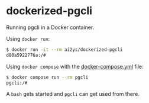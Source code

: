 # dockerized-pgcli
Running pgcli in a Docker container.


Using `docker run`:

```bash
$ docker run -it --rm ai2ys/dockerized-pgcli
d80a5922776a:/#
```

Using `docker compose` with the [docker-compose.yml](./docker-compose.yml) file:

```bash
$ docker compose run --rm pgcli
pgcli:/# 
```

A `bash` gets started and `pgcli` can get used from there.

